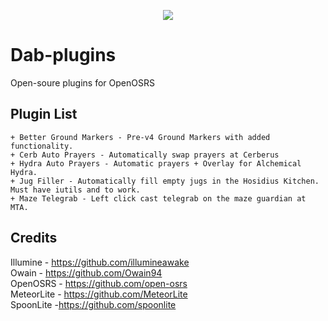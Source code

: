 <p align="center">
  <img src="https://imgur.com/Ebo1OP6.gif" /
</p> <br>
  
# Dab-plugins
Open-soure plugins for OpenOSRS

## Plugin List
```
+ Better Ground Markers - Pre-v4 Ground Markers with added functionality.
+ Cerb Auto Prayers - Automatically swap prayers at Cerberus
+ Hydra Auto Prayers - Automatic prayers + Overlay for Alchemical Hydra.
+ Jug Filler - Automatically fill empty jugs in the Hosidius Kitchen. Must have iutils and to work.
+ Maze Telegrab - Left click cast telegrab on the maze guardian at MTA.
```

## Credits 
Illumine - https://github.com/illumineawake <br>
Owain - https://github.com/Owain94 <br>
OpenOSRS - https://github.com/open-osrs <br>
MeteorLite - https://github.com/MeteorLite <br>
SpoonLite -https://github.com/spoonlite
